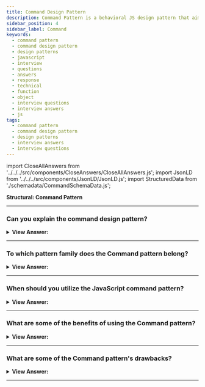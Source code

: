 ```yaml
---
title: Command Design Pattern
description: Command Pattern is a behavioral JS design pattern that aims to encapsulate actions or operations as objects. JavaScript Frontend Phone Interview Questions
sidebar_position: 4
sidebar_label: Command
keywords:
  - command pattern
  - command design pattern
  - design patterns
  - javascript
  - interview
  - questions
  - answers
  - response
  - technical
  - function
  - object
  - interview questions
  - interview answers
  - js
tags:
  - command pattern
  - command design pattern
  - design patterns
  - interview answers
  - interview questions
---
```


import CloseAllAnswers from '../../../src/components/CloseAnswers/CloseAllAnswers.js';
import JsonLD from '../../../src/components/JsonLD/JsonLD.js';
import StructuredData from './schemadata/CommandSchemaData.js';

<JsonLD data={StructuredData} />

<head>
  <title>Command Design Pattern | JavaScript Interview Questions</title>
</head>

**Structural: Command Pattern**

<CloseAllAnswers />

---

### Can you explain the command design pattern?

<details className='answer'>
  <summary>
    <strong>View Answer:</strong>
  </summary>
  <div>
    <div>
      <strong>Interview Response:</strong> Command Pattern is a behavioral JS design pattern that aims to encapsulate actions or operations as objects. This pattern is helpful in scenarios where we want to decouple or split the objects executing the commands from the objects issuing the orders. You may centralize the processing of these actions/operations by using command objects.
<br/>
    </div>
    <div>
</div><br />
  <div><strong className="codeExample">Code Example #1:</strong><br /><br />

<img src="/img/javascript-command.jpg" /><br /><br />

**The command pattern involves four participants: command, receiver, invoker, and client.**

- **Command** – A command object knows the receiver and calls the receiver's method. The command contains values for the receiver method's arguments.
- **Client** – The client is responsible for creating the command object and passing it to the invoker.
- **Invoker** – The invoker receives the command object from the client and is exclusively responsible for calling (or invoking) a command.
- **Receiver** – The receiver receives the command and searches for a method to invoke based on the received command.

<br/>

```js
let calculator = {
  add: function (x, y) {
    return x + y;
  },
  subtract: function (x, y) {
    return x - y;
  },
  divide: function (x, y) {
    return x / y;
  },
  multiply: function (x, y) {
    return x * y;
  },
};

let manager = {
  execute: function (name, args) {
    if (name in calculator) {
      return calculator[name].apply(calculator, [].slice.call(arguments, 1));
    }
    return false;
  },
};
console.log(manager.execute('add', 5, 2)); // prints 7
console.log(manager.execute('multiply', 2, 4)); // prints 8
```

</div><br />
  <div><strong className="codeExample">Code Example #2:</strong><br /><br />

<img src="/img/javascript-command.jpg" /><br /><br />

**This pattern's objects are as follows:**

**Client** -- example code: _the run() function_

- refers to the Receiver object.

**Receiver** -- example code: _Calculator_

- understands how to carry out the command's associated operation
- keeps a history of commands executed (optionally)

**Command** -- example code: _Command_

- keeps track of information concerning the activity that gets taken

**Invoker** -- example code: _the user activating the buttons._

- requests that the request carries out

<br/>

```js
function add(x, y) {
  return x + y;
}

function sub(x, y) {
  return x - y;
}

function mul(x, y) {
  return x * y;
}

function div(x, y) {
  return x / y;
}

let Command = function (execute, undo, value) {
  this.execute = execute;
  this.undo = undo;
  this.value = value;
};

let AddCommand = function (value) {
  return new Command(add, sub, value);
};

let SubCommand = function (value) {
  return new Command(sub, add, value);
};

let MulCommand = function (value) {
  return new Command(mul, div, value);
};

let DivCommand = function (value) {
  return new Command(div, mul, value);
};

let Calculator = function () {
  let current = 0;
  let commands = [];

  function action(command) {
    let name = command.execute.toString().substr(9, 3);
    return name.charAt(0).toUpperCase() + name.slice(1);
  }

  return {
    execute: function (command) {
      current = command.execute(current, command.value);
      commands.push(command);
      console.log(action(command) + ': ' + command.value);
    },

    undo: function () {
      let command = commands.pop();
      current = command.undo(current, command.value);
      console.log('Undo ' + action(command) + ': ' + command.value);
    },

    getCurrentValue: function () {
      return current;
    },
  };
};

function run() {
  let calculator = new Calculator();

  // issue commands

  calculator.execute(new AddCommand(100));
  calculator.execute(new SubCommand(24));
  calculator.execute(new MulCommand(6));
  calculator.execute(new DivCommand(2));

  // reverse last two commands

  calculator.undo();
  calculator.undo();

  console.log('\nValue: ' + calculator.getCurrentValue());
}

run();

/*

OUTPUT:

Add: 100
Sub: 24
Mul: 6
Div: 2
Undo Div: 2
Undo Mul: 6

Value: 76

*/
```

</div>
 </div>

</details>

---

### To which pattern family does the Command pattern belong?

<details>
  <summary>
    <strong>View Answer:</strong>
  </summary>
  <div>
    <div>
      <strong>Interview Response:</strong> The Command pattern is a type of behavioral design pattern.
    </div>
  </div>
</details>

---

### When should you utilize the JavaScript command pattern?

<details>
  <summary>
    <strong>View Answer:</strong>
  </summary>
  <div>
    <div>
      <strong>Interview Response:</strong> Use Case:
    </div><br/>

- If you want to queue and execute requests at different times.
- If you're going to perform operations such as reset or undo.
- If you're going to keep a history of requests made.

<br />
  </div>
</details>

---

### What are some of the benefits of using the Command pattern?

<details>
  <summary>
    <strong>View Answer:</strong>
  </summary>
  <div>
    <div>
      <strong>Interview Response:</strong> Benefits of the Command Pattern
    </div>
    <br />
    <div></div>

- Singular Responsibility Principle Classes that invoke operations get separated from classes that perform these actions.
- The Open/Closed Principle - You can add new commands to the app without affecting the client code that already exists.
- You can use the undo/redo feature.
- You can use deferred operation execution.
- You can combine a series of simple commands to create a more sophisticated one.

<br />
  </div>
</details>

---

### What are some of the Command pattern's drawbacks?

<details>
  <summary>
    <strong>View Answer:</strong>
  </summary>
  <div>
    <div>
      <strong>Interview Response:</strong> The code may become more complicated since you’re introducing a whole new layer between senders and receivers.
    </div>
    <br />
    <div></div>
  </div>
</details>

---
